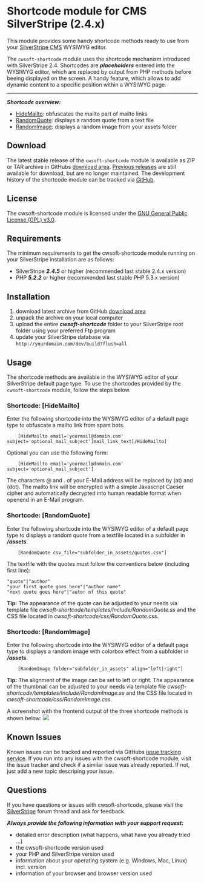 # Shortcode module for CMS SilverStripe (2.4.x)
This module provides some handy shortcode methods ready to use from your [SilverStripe CMS](http://silverstripe.org) WYSIWYG editor.

The `cwsoft-shortcode` module uses the shortcode mechanism introduced with SilverStripe 2.4. Shortcodes are ***placeholders*** entered into the WYSIWYG editor, which are replaced by output from PHP methods before beeing displayed on the screen. A handy feature, which allows to add dynamic content to a specific position within a WYSIWYG page.

----------------------------------------
***Shortcode overview:***

- [HideMailto](https://github.com/cwsoft/silverstripe-shortcode#shortcode-hidemailto): obfuscates the mailto part of mailto links
- [RandomQuote](https://github.com/cwsoft/silverstripe-shortcode#shortcode-randomquote): displays a random quote from a text file
- [RandomImage](https://github.com/cwsoft/silverstripe-shortcode#shortcode-randomimage): displays a random image from your assets folder

## Download
The latest stable release of the `cwsoft-shortcode` module is available as ZIP or TAR archive in GitHubs [download area](https://github.com/cwsoft/silverstripe-shortcode/downloads). [Previous releases](https://github.com/cwsoft/silverstripe-shortcode/tags) are still available for download, but are no longer maintained. The development history of the shortcode module can be tracked via [GitHub](https://github.com/cwsoft/silverstripe-shortcode/commits/master).

## License
The cwsoft-shortcode module is licensed under the [GNU General Public License (GPL) v3.0](http://www.gnu.org/licenses/gpl-3.0.html).

## Requirements
The minimum requirements to get the cwsoft-shortcode module running on your SilverStripe installation are as follows:

- SilverStripe ***2.4.5*** or higher (recommended last stable 2.4.x version)
- PHP ***5.2.2*** or higher (recommended last stable PHP 5.3.x version)

## Installation
1. download latest archive from GitHub [download area](https://github.com/cwsoft/silverstripe-shortcode/downloads)
2. unpack the archive on your local computer
3. upload the entire ***cwsoft-shortcode*** folder to your SilverStripe root folder using your preferred Ftp program
4. update your SilverStripe database via `http://yourdomain.com/dev/build?flush=all`

## Usage
The shortcode methods are available in the WYSIWYG editor of your SilverStripe default page type. To use the shortcodes provided by the `cwsoft-shortcode` module, follow the steps below.

### Shortcode: [HideMailto]
Enter the following shortcode into the WYSIWYG editor of a default page type to obfuscate a mailto link from spam bots.

        [HideMailto email='yourmail@domain.com' subject='optional_mail_subject']mail_link_text[/HideMailto]

Optional you can use the following form:

        [HideMailto email='yourmail@domain.com' subject='optional_mail_subject']

The characters @ and . of your E-Mail address will be replaced by (at) and (dot). The mailto link will be encrypted with a simple Javascript Caeser cipher and automatically decrypted into human readable format when openend in an E-Mail program.

### Shortcode: [RandomQuote]
Enter the following shortcode into the WYSIWYG editor of a default page type to displays a random quote from a textfile located in a subfolder in ***/assets***.

        [RandomQuote csv_file="subfolder_in_assets/quotes.csv"]

The textfile with the quotes must follow the conventions below (including first line):

	"quote"|"author"
	"your first quote goes here"|"author name"
	"next quote goes here"|"autor of this quote"

**Tip:** The appearance of the quote can be adjusted to your needs via template file *cwsoft-shortcode/templates/Include/RandomQuote.ss* and the CSS file located in *cwsoft-shortcode/css/RandomQuote.css*.

### Shortcode: [RandomImage]
Enter the following shortcode into the WYSIWYG editor of a default page type to displays a random image with colorbox effect from a subfolder in ***/assets***.

        [RandomImage folder="subfolder_in_assets" align="left|right"]

**Tip:** The alignment of the image can be set to left or right. The appearance of the thumbnail can be adjusted to your needs via template file *cwsoft-shortcode/templates/Include/RandomImage.ss* and the CSS file located in *cwsoft-shortcode/css/RandomImage.css*.

A screenshot with the frontend output of the three shortcode methods is shown below:
![](https://github.com/cwsoft/silverstripe-shortcode/raw/master/.screenshots/cwsoft-shortcodes.png) 

## Known Issues
Known issues can be tracked and reported via GitHubs [issue tracking service](https://github.com/cwsoft/silverstripe-shortcode/issues). If you run into any issues with the cwsoft-shortcode module, visit the issue tracker and check if a similar issue was already reported. If not, just add a new topic descriping your issue.

## Questions
If you have questions or issues with cwsoft-shortcode, please visit the [SilverStripe](http://www.silverstripe.org/all-other-modules/show/19244) forum thread and ask for feedback.

***Always provide the following information with your support request:***

 - detailed error description (what happens, what have you already tried ...)
 - the cwsoft-shortcode version used
 - your PHP and SilverStripe version used
 - information about your operating system (e.g. Windows, Mac, Linux) incl. version
 - information of your browser and browser version used

